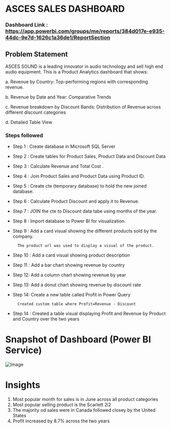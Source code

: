 # ASCES SALES DASHBOARD

### Dashboard Link : https://app.powerbi.com/groups/me/reports/384d017e-e935-44dc-9e7d-1626c1a36de1/ReportSection

## Problem Statement

ASCES SOUND  is a leading innovator in audio technology and sell high end audio equipment. This is a Product Analytics dashboard that shows:
 
a. Revenue by Country: Top-performing regions with corresponding revenue.

b. Revenue by Date and Year: Comparative Trends

c. Revenue breakdown by Discount Bands: Distribution of Revenue across different discount categories

d. Detailed Table View


### Steps followed 

- Step 1 : Create database in Microsoft SQL Server
- Step 2 : Create tables for Product Sales, Product Data and Discount Data
- Step 3 : Calculate Revenue and Total Cost .
- Step 4 : Join Product Sales and Product Data using Product ID.
- Step 5 : Create cte (temporary database) to hold the new joined database.
- Step 6 : Calculate Product Discount and apply it to Revenue.  
- Step 7 : JOIN the cte to Discount data tabe using months of the year.
- Step 8 : Import database to Power BI for visualization.
- Step 9 : Add a card visual showing the different products sold by the company.

        The product url was used to display a visual of the product.

- Step 10 : Add a card visual showing product description
- Step 11 : Add a bar chart showing revenue by country 
- Step 12: Add a column chart showing revenue by year
- Step 13: Add a donut chart showing revenue by discount rate
- Step 14: Create a new table called Profit in Power Query 
        
        Created custom table where Profit=Revenue - Discount

- Step 14 : Created a table visual displaying Profit and Revenue by Product and Country over the two years

# Snapshot of Dashboard (Power BI Service)

![Image](https://github.com/user-attachments/assets/c77034f6-b8af-4ea3-a4df-ac9ab6c47b57)

 
 
# Insights

1. Most popular month for sales is in June across all product categories
2. Most popular selling product is the Scarlett 2i2
3. The majority od sales were in Canada followed closey by the United States
4. Profit increased by 8.7% across the two years
